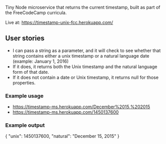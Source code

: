 Tiny Node microservice that returns the current timestamp, built as part of the FreeCodeCamp curricula.

Live at: https://timestamp-unix-fcc.herokuapp.com/

## User stories
* I can pass a string as a parameter, and it will check to see whether that string contains either a unix timestamp or a natural language date (example: January 1, 2016)
* If it does, it returns both the Unix timestamp and the natural language form of that date.
* If it does not contain a date or Unix timestamp, it returns null for those properties.

### Example usage
* https://timestamp-ms.herokuapp.com/December%2015,%202015
* https://timestamp-ms.herokuapp.com/1450137600

### Example output
{
  "unix": 1450137600,
  "natural": "December 15, 2015"
}
